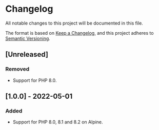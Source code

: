 # Changelog
All notable changes to this project will be documented in this file.

The format is based on [Keep a Changelog](https://keepachangelog.com/en/1.0.0/),
and this project adheres to [Semantic Versioning](https://semver.org/spec/v2.0.0.html).

## [Unreleased]
### Removed
- Support for PHP 8.0.

## [1.0.0] - 2022-05-01
### Added
- Support for PHP 8.0, 8.1 and 8.2 on Alpine.
